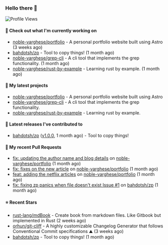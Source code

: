 ### Hello there 👋

![Profile Views](https://komarev.com/ghpvc/?username=noble-varghese&label=PROFILE+VIEWS)

#### 👷 Check out what I'm currently working on

- [noble-varghese/portfolio](https://github.com/noble-varghese/portfolio) - A personal portfolio website built using Astro (3 weeks ago)
- [bahdotsh/zp](https://github.com/bahdotsh/zp) - Tool to copy things! (1 month ago)
- [noble-varghese/grep-cli](https://github.com/noble-varghese/grep-cli) - A cli tool that implements the grep functionality. (1 month ago)
- [noble-varghese/rust-by-example](https://github.com/noble-varghese/rust-by-example) - Learning rust by example. (1 month ago)

#### 🌱 My latest projects

- [noble-varghese/portfolio](https://github.com/noble-varghese/portfolio) - A personal portfolio website built using Astro
- [noble-varghese/grep-cli](https://github.com/noble-varghese/grep-cli) - A cli tool that implements the grep functionality.
- [noble-varghese/rust-by-example](https://github.com/noble-varghese/rust-by-example) - Learning rust by example.

#### 🔭 Latest releases I've contributed to

- [bahdotsh/zp](https://github.com/bahdotsh/zp) ([v1.0.0](https://github.com/bahdotsh/zp/releases/tag/v1.0.0), 1 month ago) - Tool to copy things!

#### 🔨 My recent Pull Requests

- [fix: updating the author name and blog details](https://github.com/noble-varghese/portfolio/pull/3) on [noble-varghese/portfolio](https://github.com/noble-varghese/portfolio) (1 month ago)
- [fix: fixes on the new article](https://github.com/noble-varghese/portfolio/pull/2) on [noble-varghese/portfolio](https://github.com/noble-varghese/portfolio) (1 month ago)
- [feat: adding the netflix articles](https://github.com/noble-varghese/portfolio/pull/1) on [noble-varghese/portfolio](https://github.com/noble-varghese/portfolio) (1 month ago)
- [fix: fixing zp panics when file doesn&#39;t exist Issue #1](https://github.com/bahdotsh/zp/pull/8) on [bahdotsh/zp](https://github.com/bahdotsh/zp) (1 month ago)


#### ⭐ Recent Stars

- [rust-lang/mdBook](https://github.com/rust-lang/mdBook) - Create book from markdown files. Like Gitbook but implemented in Rust (2 weeks ago)
- [orhun/git-cliff](https://github.com/orhun/git-cliff) - A highly customizable Changelog Generator that follows Conventional Commit specifications ⛰️  (3 weeks ago)
- [bahdotsh/zp](https://github.com/bahdotsh/zp) - Tool to copy things! (1 month ago)
